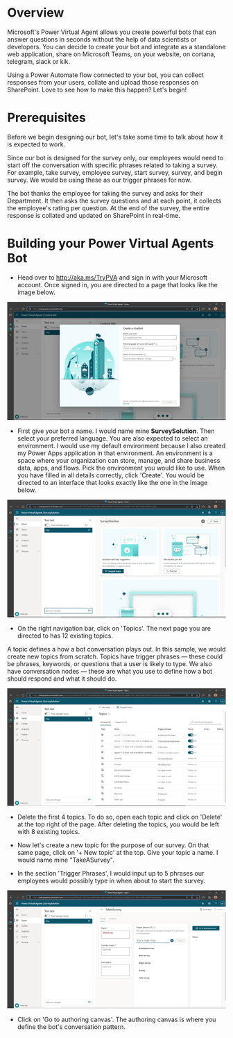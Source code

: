 # Overview
Microsoft's Power Virtual Agent allows you create powerful bots that can answer questions in seconds without the help of data scientists or developers. You can decide to create your bot and integrate as a standalone web application, share on Microsoft Teams, on your website, on cortana, telegram, slack or kik.

Using a Power Automate flow connected to your bot, you can collect responses from your users, collate and upload those responses on SharePoint. Love to see how to make this happen? Let's begin!

# Prerequisites
Before we begin designing our bot, let's take some time to talk about how it is expected to work. 

Since our bot is designed for the survey only, our employees would need to start off the conversation with specific phrases related to taking a survey. For example, take survey, employee survey, start survey, survey, and begin survey. We would be using these as our trigger phrases for now.

The bot thanks the employee for taking the survey and asks for their Department. It then asks the survey questions and at each point, it collects the employee's rating per question. At the end of the survey, the entire response is collated and updated on SharePoint in real-time.

# Building your Power Virtual Agents Bot
- Head over to http://aka.ms/TryPVA and sign in with your Microsoft account. Once signed in, you are directed to a page that looks like the image below.

![](/Images/powervirtualagents-1.PNG)

- First give your bot a name. I would name mine **SurveySolution**. Then select your preferred language. You are also expected to select an environment. I would use my default environment because I also created my Power Apps application in that environment. An environment is a space where your organization can store, manage, and share business data, apps, and flows. Pick the environment you would like to use. When you have filled in all details correctly, click 'Create'. You would be directed to an interface that looks exactly like the one in the image below.

![](/Images/powervirtualagents-2.PNG)

- On the right navigation bar, click on 'Topics'. The next page you are directed to has 12 existing topics. 

A topic defines a how a bot conversation plays out. In this sample, we would create new topics from scratch. Topics have trigger phrases — these could be phrases, keywords, or questions that a user is likely to type. We also have conversation nodes — these are what you use to define how a bot should respond and what it should do.

![](/Images/powervirtualagents-3.PNG)

- Delete the first 4 topics. To do so, open each topic and click on 'Delete' at the top right of the page. After deleting the topics, you would be left with 8 existing topics.

- Now let's create a new topic for the purpose of our survey. On that same page, click on '+ New topic' at the top. Give your topic a name. I would name mine "TakeASurvey". 

- In the section 'Trigger Phrases', I would input up to 5 phrases our employees would possibly type in when about to start the survey.

![](/Images/powervirtualagents-4.PNG)

- Click on 'Go to authoring canvas'. The authoring canvas is where you define the bot's conversation pattern.

